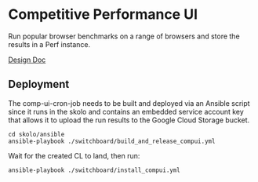 # Competitive Performance UI

Run popular browser benchmarks on a range of browsers and store the results in a
Perf instance.

[Design Doc](http://go/comp-ui)

## Deployment

The comp-ui-cron-job needs to be built and deployed via an Ansible script since
it runs in the skolo and contains an embedded service account key that allows it
to upload the run results to the Google Cloud Storage bucket.

    cd skolo/ansible
    ansible-playbook ./switchboard/build_and_release_compui.yml

Wait for the created CL to land, then run:

    ansible-playbook ./switchboard/install_compui.yml
